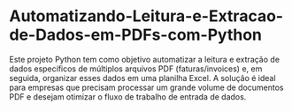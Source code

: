 # Automatizando-Leitura-e-Extracao-de-Dados-em-PDFs-com-Python
Este projeto Python tem como objetivo automatizar a leitura e extração de dados específicos de múltiplos arquivos PDF (faturas/invoices) e, em seguida, organizar esses dados em uma planilha Excel. A solução é ideal para empresas que precisam processar um grande volume de documentos PDF e desejam otimizar o fluxo de trabalho de entrada de dados.
